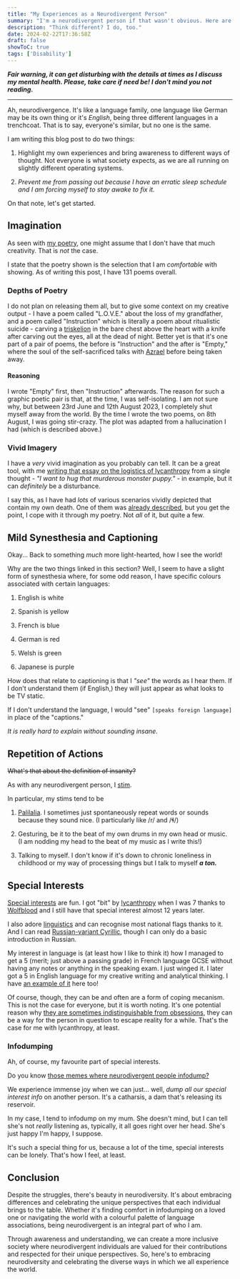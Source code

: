 ```yaml
---
title: "My Experiences as a Neurodivergent Person"
summary: "I'm a neurodivergent person if that wasn't obvious. Here are some of my experiences."
description: "Think different? I do, too."
date: 2024-02-22T17:36:58Z
draft: false
showToC: true
tags: ['Disability']
---
```


***Fair warning, it can get disturbing with the details at times as I discuss my mental health. Please, take care if need be! I don't mind you not reading.***

---

Ah, neurodivergence. It's like a language family, one language like German may be its own thing or it's *English*, being three different languages in a trenchcoat. That is to say, everyone's similar, but no one is the same.

I am writing this blog post to do two things:

1. Highlight my own experiences and bring awareness to different ways of thought. Not everyone is what society expects, as we are all running on slightly different operating systems.

2. *Prevent me from passing out because I have an erratic sleep schedule and I am forcing myself to stay awake to fix it.*

On that note, let's get started.

## Imagination

As seen with [my poetry](/poetry), one might assume that I don't have that much creativity. That is *not* the case.

I state that the poetry shown is the selection that I am *comfortable* with showing. As of writing this post, I have 131 poems overall.

### Depths of Poetry

I do not plan on releasing them all, but to give some context on my creative output - I have a poem called "L.O.V.E." about the loss of my grandfather, and a poem called "Instruction" which is literally a poem about ritualistic suicide - carving a [triskelion](https://en.wikipedia.org/wiki/Triskelion) in the bare chest above the heart with a knife after carving out the eyes, all at the dead of night. Better yet is that it's one part of a pair of poems, the before is "Instruction" and the after is "Empty," where the soul of the self-sacrificed talks with [Azrael](https://www.britannica.com/topic/Azrael) before being taken away.

#### Reasoning

I wrote "Empty" first, then "Instruction" afterwards. The reason for such a graphic poetic pair is that, at the time, I was self-isolating. I am not sure why, but between 23rd June and 12th August 2023, I completely shut myself away from the world. By the time I wrote the two poems, on 8th August, I was going stir-crazy. The plot was adapted from a hallucination I had (which is described above.)

### Vivid Imagery

I have a *very* vivid imagination as you probably can tell. It can be a great tool, with me [writing that essay on the logistics of lycanthropy](/logistics-of-lycanthropy) from a single thought - *"I want to hug that murderous monster puppy."* - in example, but it can *definitely* be a disturbance.

I say this, as I have had *lots* of various scenarios vividly depicted that contain my own death. One of them was [already described](#reasoning), but you get the point, I cope with it through my poetry. Not *all* of it, but quite a few.

## Mild Synesthesia and Captioning

Okay... Back to something *much* more light-hearted, how I see the world!

Why are the two things linked in this section? Well, I seem to have a slight form of synesthesia where, for some odd reason, I have specific colours associated with certain languages:

1. English is white

2. Spanish is yellow

3. French is blue

4. German is red

5. Welsh is green

6. Japanese is purple

How does that relate to captioning is that I *"see"* the words as I hear them. If I don't understand them (if English,) they will just appear as what looks to be TV static.

If I don't understand the language, I would "see" `[speaks foreign language]` in place of the "captions."

*It is really hard to explain without sounding insane.*

## Repetition of Actions

~~What's that about the definition of insanity?~~

As with any neurodivergent person, I [stim](https://www.autism.org.uk/advice-and-guidance/topics/behaviour/stimming).

In particular, my stims tend to be

1. [Palilalia](https://en.wikipedia.org/wiki/Palilalia). I sometimes just spontaneously repeat words or sounds because they sound nice. (I particularly like /r/ and /ɬ/)

2. Gesturing, be it to the beat of my own drums in my own head or music. (I am nodding my head to the beat of my music as I write this!)

3. Talking to myself. I don't know if it's down to chronic loneliness in childhood or my way of processing things but I talk to myself ***a ton.***

## Special Interests

[Special interests](https://www.theautismgroup.org.uk/whats-so-special-about-special-interests/) are fun. I got "bit" by [lycanthropy](https://en.wikipedia.org/wiki/Werewolf) when I was 7 thanks to [Wolfblood](https://en.wikipedia.org/wiki/Wolfblood) and I still have that special interest almost 12 years later.

I also adore [linguistics](https://en.wikipedia.org/wiki/Linguistics) and can recognise most national flags thanks to it. And I can read [Russian-variant Cyrillic](https://en.wikipedia.org/wiki/Russian_alphabet), though I can only do a basic introduction in Russian.

My interest in language is (at least how I like to think it) how I managed to get a 5 (merit; just above a passing grade) in French language GCSE without having any notes or anything in the speaking exam. I just winged it. I later got a 5 in English language for my creative writing and analytical thinking. I have [an example of it](/reviews/american-werewolf-radio-review.md) here too!

Of course, though, they can be and often are a form of coping mecanism. This is not the case for everyone, but it is worth noting. It's one potential reason why [they are sometimes indistinguishable from obsessions](https://www.ambitiousaboutautism.org.uk/information-about-autism/behaviour/special-interests), they can be a way for the person in question to escape reality for a while. That's the case for me with lycanthropy, at least.

### Infodumping

Ah, of course, my favourite part of special interests.

Do you know [those memes where neurodivergent people infodump?](https://www.google.com/search?client=firefox-b-d&q=neurodivergent+infodump+meme)

We experience immense joy when we can just... well, *dump all our special interest info* on another person. It's a catharsis, a dam that's releasing its reservoir.

In my case, I tend to infodump on my mum. She doesn't mind, but I can tell she's not *really* listening as, typically, it all goes right over her head. She's just happy I'm happy, I suppose.

It's such a special thing for us, because a lot of the time, special interests can be lonely. That's how I feel, at least.

## Conclusion

Despite the struggles, there's beauty in neurodiversity. It's about embracing differences and celebrating the unique perspectives that each individual brings to the table. Whether it's finding comfort in infodumping on a loved one or navigating the world with a colourful palette of language associations, being neurodivergent is an integral part of who I am.

Through awareness and understanding, we can create a more inclusive society where neurodivergent individuals are valued for their contributions and respected for their unique perspectives. So, here's to embracing neurodiversity and celebrating the diverse ways in which we all experience the world.
